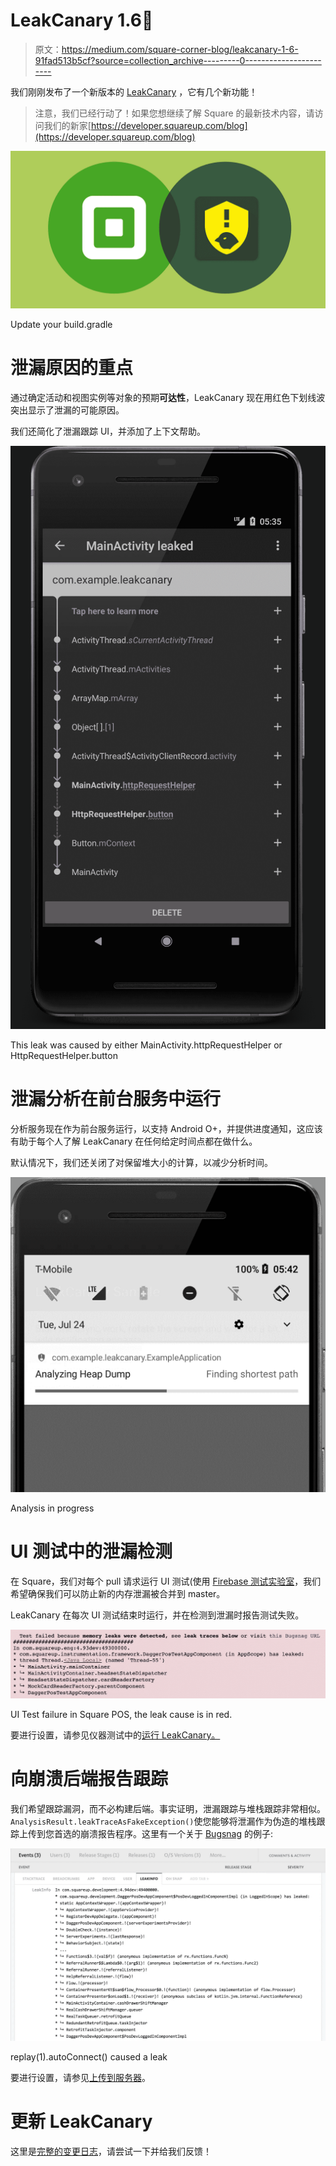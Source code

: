 # LeakCanary 1.6🐤

> 原文：<https://medium.com/square-corner-blog/leakcanary-1-6-91fad513b5cf?source=collection_archive---------0----------------------->

我们刚刚发布了一个新版本的 [LeakCanary](https://github.com/square/leakcanary) ，它有几个新功能！

> 注意，我们已经行动了！如果您想继续了解 Square 的最新技术内容，请访问我们的新家[https://developer.squareup.com/blog](https://developer.squareup.com/blog)

![](img/743f61eb8fb82e742a3408ee005d01ec.png)

Update your build.gradle

# 泄漏原因的重点

通过确定活动和视图实例等对象的预期**可达性**，LeakCanary 现在用红色下划线波突出显示了泄漏的可能原因。

我们还简化了泄漏跟踪 UI，并添加了上下文帮助。

![](img/c80a89d22b57ada6ded9d7c6f1279572.png)

This leak was caused by either MainActivity.httpRequestHelper or HttpRequestHelper.button

# 泄漏分析在前台服务中运行

分析服务现在作为前台服务运行，以支持 Android O+，并提供进度通知，这应该有助于每个人了解 LeakCanary 在任何给定时间点都在做什么。

默认情况下，我们还关闭了对保留堆大小的计算，以减少分析时间。

![](img/f711b618d3430c39c5e42c3752012780.png)

Analysis in progress

# UI 测试中的泄漏检测

在 Square，我们对每个 pull 请求运行 UI 测试(使用 [Firebase 测试实验室](https://firebase.google.com/docs/test-lab/)，我们希望确保我们可以防止新的内存泄漏被合并到 master。

LeakCanary 在每次 UI 测试结束时运行，并在检测到泄漏时报告测试失败。

![](img/ebb2815ddbd77a73dc40a972d49ea207.png)

UI Test failure in Square POS, the leak cause is in red.

要进行设置，请参见仪器测试中的[运行 LeakCanary。](https://github.com/square/leakcanary/wiki/Customizing-LeakCanary#running-leakcanary-in-instrumentation-tests)

# 向崩溃后端报告跟踪

我们希望跟踪漏洞，而不必构建后端。事实证明，泄漏跟踪与堆栈跟踪非常相似。`AnalysisResult.leakTraceAsFakeException()`使您能够将泄漏作为伪造的堆栈跟踪上传到您首选的崩溃报告程序。这里有一个关于 [Bugsnag](https://www.bugsnag.com/) 的例子:

![](img/92f5f26233b59b4a476df058fc5ba605.png)

replay(1).autoConnect() caused a leak

要进行设置，请参见[上传到服务器](https://github.com/square/leakcanary/wiki/Customizing-LeakCanary#uploading-to-a-server)。

# 更新 LeakCanary

这里是[完整的变更日志](https://github.com/square/leakcanary/blob/master/CHANGELOG.md)，请尝试一下并给我们反馈！